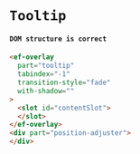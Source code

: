 # `Tooltip`

#### `DOM structure is correct`

```html
<ef-overlay
  part="tooltip"
  tabindex="-1"
  transition-style="fade"
  with-shadow=""
>
  <slot id="contentSlot">
  </slot>
</ef-overlay>
<div part="position-adjuster">
</div>

```

